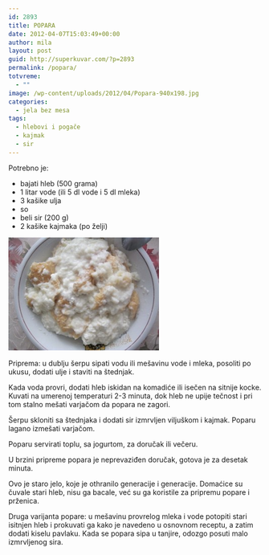 ```yaml
---
id: 2893
title: POPARA
date: 2012-04-07T15:03:49+00:00
author: mila
layout: post
guid: http://superkuvar.com/?p=2893
permalink: /popara/
totvreme:
  - ""
image: /wp-content/uploads/2012/04/Popara-940x198.jpg
categories:
  - jela bez mesa
tags:
  - hlebovi i pogače
  - kajmak
  - sir
---
```

Potrebno je:

  * bajati hleb (500 grama)
  * 1 litar vode (ili 5 dl vode i 5 dl mleka)
  * 3 kašike ulja
  * so
  * beli sir (200 g)
  * 2 kašike kajmaka (po želji)

<img class="alignnone size-medium wp-image-2894" title="Popara" src="/wp-content/uploads/2012/04/Popara-300x225.jpg" alt="" width="300" height="225" /> 

Priprema: u dublju šerpu sipati vodu ili mešavinu vode i mleka, posoliti po ukusu, dodati ulje i staviti na štednjak.

Kada voda provri, dodati hleb iskidan na komadiće ili isečen na sitnije kocke. Kuvati na umerenoj temperaturi 2-3 minuta, dok hleb ne upije tečnost i pri tom stalno mešati varjačom da popara ne zagori.

Šerpu skloniti sa štednjaka i dodati sir izmrvljen viljuškom i kajmak. Poparu lagano izmešati varjačom.

Poparu servirati toplu, sa jogurtom, za doručak ili večeru.

U brzini pripreme popara je neprevaziđen doručak, gotova je za desetak minuta.

Ovo je staro jelo, koje je othranilo generacije i generacije. Domaćice su čuvale stari hleb, nisu ga bacale, već su ga koristile za pripremu popare i prženica.

Druga varijanta popare: u mešavinu provrelog mleka i vode potopiti stari isitnjen hleb i prokuvati ga kako je navedeno u osnovnom receptu, a zatim dodati kiselu pavlaku. Kada se popara sipa u tanjire, odozgo posuti malo izmrvljenog sira.